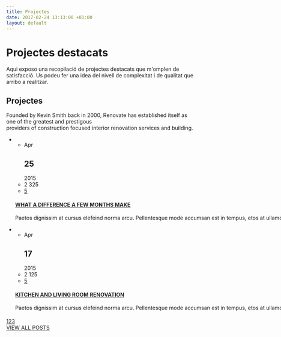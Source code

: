 ```yaml
---
title: Projectes
date: 2017-02-24 13:13:00 +01:00
layout: default
---
```


# Projectes destacats
Aqui exposo una recopilació de projectes destacats que m'omplen de satisfacció. Us podeu fer una idea del nivell de complexitat i de qualitat que arribo a realitzar.


<div class="row page-margin-top-section">
  <div class="row">
    <h2 class="box-header">Projectes</h2>
    <p class="description align-center">Founded by Kevin Smith back in 2000, Renovate has established itself as one of the greatest and prestigous<br> providers of construction focused interior renovation services and building.</p>
  </div>
  <div class="carousel-container page-margin-top clearfix">
    <div class="caroufredsel-wrapper" style="display: block; text-align: start; float: none; position: relative; top: auto; right: auto; bottom: auto; left: auto; z-index: auto; width: 1200px; height: 485px; margin: 0px; overflow: hidden;"><ul class="blog horizontal-carousel three-columns autoplay-0 pause_on_hover-1 re-preloader-hr-carousel_0" style="display: block; text-align: left; float: none; position: absolute; top: 0px; right: auto; bottom: auto; left: 0px; margin: 0px; width: 8400px; height: 485px;">
      <li class="column column-1-3">
        <a href="index.html%3Fpage=post.html" title="What a Difference a Few Months Make" class="post-image">
          <img src="images/samples/750x500/image_10.jpg" alt="">
        </a>
        <ul class="post-details">
          <li class="date template-calendar">Apr<h2>25</h2>2015</li>
          <li class="template-eye">2 325</li>
          <li class="template-bubble"><a href="index.html%3Fpage=post.html#comments-list" title="5 comments">5</a></li>
        </ul>
        <h4><a href="index.html%3Fpage=post.html">WHAT A DIFFERENCE A FEW MONTHS MAKE</a></h4>
        <p class="description t1">Paetos dignissim at cursus elefeind norma arcu. Pellentesque mode accumsan est in tempus, etos at ullamcorper quam suscipit lacus maecenas tortor.</p>
      </li>
      <li class="column column-1-3">
        <a href="index.html%3Fpage=post.html" title="Kitchen And Living Room Renovation" class="post-image">
          <img src="images/samples/750x500/image_07.jpg" alt="">
        </a>
        <ul class="post-details">
          <li class="date template-calendar">Apr<h2>17</h2>2015</li>
          <li class="template-eye">2 125</li>
          <li class="template-bubble"><a href="index.html%3Fpage=post.html#comments-list" title="5 comments">5</a></li>
        </ul>
        <h4><a href="index.html%3Fpage=post.html">KITCHEN AND LIVING ROOM RENOVATION</a></h4>
        <p class="description t1">Paetos dignissim at cursus elefeind norma arcu. Pellentesque mode accumsan est in tempus, etos at ullamcorper quam suscipit lacus maecenas tortor.</p>
      </li>
      <li class="column column-1-3">
        <a href="index.html%3Fpage=post.html" title="Signs You Need Drain Repair Services" class="post-image">
          <img src="images/samples/750x500/image_05.jpg" alt="">
        </a>
        <ul class="post-details">
          <li class="date template-calendar">Apr<h2>17</h2>2015</li>
          <li class="template-eye">2 125</li>
          <li class="template-bubble"><a href="index.html%3Fpage=post.html#comments-list" title="5 comments">5</a></li>
        </ul>
        <h4><a href="index.html%3Fpage=post.html">SIGNS YOU NEED DRAIN REPAIR SERVICES</a></h4>
        <p class="description t1">Paetos dignissim at cursus elefeind norma arcu. Pellentesque mode accumsan est in tempus, etos at ullamcorper quam suscipit lacus maecenas tortor.</p>
      </li>
      <li class="column column-1-3">
        <a href="index.html%3Fpage=post.html" title="Steps To Improve Joint Placement" class="post-image">
          <img src="images/samples/750x500/image_09.jpg" alt="">
        </a>
        <ul class="post-details">
          <li class="date template-calendar">Apr<h2>17</h2>2015</li>
          <li class="template-eye">2 125</li>
          <li class="template-bubble"><a href="index.html%3Fpage=post.html#comments-list" title="5 comments">5</a></li>
        </ul>
        <h4><a href="index.html%3Fpage=post.html">STEPS TO IMPROVE JOINT PLACEMENT</a></h4>
        <p class="description t1">Paetos dignissim at cursus elefeind norma arcu. Pellentesque mode accumsan est in tempus, etos at ullamcorper quam suscipit lacus maecenas tortor.</p>
      </li>
      <li class="column column-1-3">
        <ul class="post-details">
          <li class="date template-calendar">Apr<h2>17</h2>2015</li>
          <li class="template-eye">2 125</li>
          <li class="template-bubble"><a href="index.html%3Fpage=post.html#comments-list" title="5 comments">5</a></li>
        </ul>
        <h4><a href="index.html%3Fpage=post.html">HOW TO CHOOSE A RELIABLE COMPANY</a></h4>
        <p class="description t1">Paetos dignissim at cursus elefeind norma arcu. Pellentesque mode accumsan est in tempus, etos at ullamcorper quam suscipit lacus maecenas tortor.</p>
      </li>
      <li class="column column-1-3">
        <a href="index.html%3Fpage=post.html" title="Installation Of Click Laminate Flooring" class="post-image">
          <img src="images/samples/750x500/image_01.jpg" alt="">
        </a>
        <ul class="post-details">
          <li class="date template-calendar">Apr<h2>17</h2>2015</li>
          <li class="template-eye">2 125</li>
          <li class="template-bubble"><a href="index.html%3Fpage=post.html#comments-list" title="5 comments">5</a></li>
        </ul>
        <h4><a href="index.html%3Fpage=post.html">INSTALLATION OF CLICK LAMINATE FLOORING</a></h4>
        <p class="description t1">Paetos dignissim at cursus elefeind norma arcu. Pellentesque mode accumsan est in tempus, etos at ullamcorper quam suscipit lacus maecenas tortor.</p>
      </li>
      <li class="column column-1-3">
        <a href="index.html%3Fpage=post.html" title="What a Difference a Few Months Make" class="post-image">
          <img src="images/samples/750x500/image_06.jpg" alt="">
        </a>
        <ul class="post-details">
          <li class="date template-calendar">Apr<h2>10</h2>2015</li>
          <li class="template-eye">2 325</li>
          <li class="template-bubble"><a href="index.html%3Fpage=post.html#comments-list" title="5 comments">5</a></li>
        </ul>
        <h4><a href="index.html%3Fpage=post.html">WHAT A DIFFERENCE A FEW MONTHS MAKE</a></h4>
        <p class="description t1">Paetos dignissim at cursus elefeind norma arcu. Pellentesque mode accumsan est in tempus, etos at ullamcorper quam suscipit lacus maecenas tortor.</p>
      </li>
      <li class="column column-1-3">
        <a href="index.html%3Fpage=post.html" title="Kitchen And Living Room Renovation" class="post-image">
          <img src="images/samples/750x500/image_03.jpg" alt="">
        </a>
        <ul class="post-details">
          <li class="date template-calendar">Apr<h2>10</h2>2015</li>
          <li class="template-eye">2 125</li>
          <li class="template-bubble"><a href="index.html%3Fpage=post.html#comments-list" title="5 comments">5</a></li>
        </ul>
        <h4><a href="index.html%3Fpage=post.html">KITCHEN AND LIVING ROOM RENOVATION</a></h4>
        <p class="description t1">Paetos dignissim at cursus elefeind norma arcu. Pellentesque mode accumsan est in tempus, etos at ullamcorper quam suscipit lacus maecenas tortor.</p>
      </li>
      <li class="column column-1-3">
        <a href="index.html%3Fpage=post.html" title="Signs You Need Drain Repair Services" class="post-image">
          <img src="images/samples/750x500/image_08.jpg" alt="">
        </a>
        <ul class="post-details">
          <li class="date template-calendar">Apr<h2>10</h2>2015</li>
          <li class="template-eye">2 125</li>
          <li class="template-bubble"><a href="index.html%3Fpage=post.html#comments-list" title="5 comments">5</a></li>
        </ul>
        <h4><a href="index.html%3Fpage=post.html">SIGNS YOU NEED DRAIN REPAIR SERVICES</a></h4>
        <p class="description t1">Paetos dignissim at cursus elefeind norma arcu. Pellentesque mode accumsan est in tempus, etos at ullamcorper quam suscipit lacus maecenas tortor.</p>
      </li>
    </ul></div>
    <div class="re-carousel-pagination" style="display: block;"><a href="#" class="selected"><span>1</span></a><a href="#"><span>2</span></a><a href="#"><span>3</span></a></div>
  </div>
  <div class="align-center padding-top-54 padding-bottom-17">
    <a class="more" href="index.html%3Fpage=blog_3_columns.html" title="VIEW ALL POSTS">VIEW ALL POSTS</a>
  </div>
</div>
